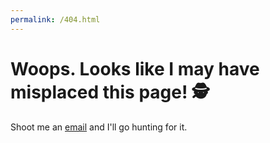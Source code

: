 ```yaml
---
permalink: /404.html
---
```


# Woops. Looks like I may have misplaced this page! :detective:

Shoot me an [email](mailto:dalba@uw.edu?subject=404%20Missing%20Page!) and I'll go hunting for it.
